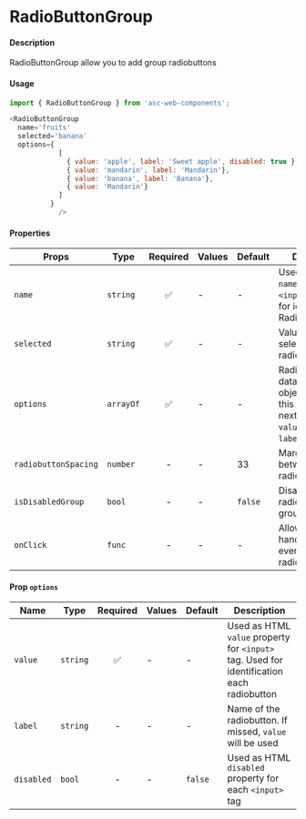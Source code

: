 # RadioButtonGroup

#### Description

RadioButtonGroup allow you to add group radiobuttons

#### Usage

```js
import { RadioButtonGroup } from 'asc-web-components';

<RadioButtonGroup 
  name='fruits' 
  selected='banana'
  options={
            [
              { value: 'apple', label: 'Sweet apple', disabled: true },
              { value: 'mandarin', label: 'Mandarin'},
              { value: 'banana', label: 'Banana'},
              { value: 'Mandarin'}
            ]
          } 
            />
```

#### Properties

| Props                  | Type     | Required | Values                       | Default | Description                                                                                            |
| ---------------------- | -------- | :------: | ---------------------------- | ------- | ------------------------------------------------------------------------------------------------------ |
| `name`                 | `string` |    ✅     | -                            | -       | Used as HTML `name` property for `<input>` tag. Used for identification RadioButtonGroup                             
| `selected`                | `string` |    ✅    | -                            | -       | Value of the selected radiobutton      
| `options`                | `arrayOf` |    ✅    | -           | -       | Radiobuttons data: it is array of objects, each of this can include next information: `value` (required), `label`, `disabled`
| `radiobuttonSpacing`                | `number` |    -    | -           | 33       | Margin (in px) between radiobuttons
| `isDisabledGroup`                | `bool` |    -    | -           | `false`       | Disabling all radiobuttons in group
| `onClick`                | `func` |    -    | -           | -       | Allow you to handle clicking events on radiobuttons

#### Prop `options`

| Name                  | Type     | Required | Values                       | Default | Description                                                                                            |
| ---------------------- | -------- | :------: | ---------------------------- | ------- | ------------------------------------------------------------------------------------------------------ |
| `value`                 | `string` |    ✅     | -                            | -       | Used as HTML `value` property for `<input>` tag. Used for identification each radiobutton  
| `label`                | `string` |    -    | -                            | -       | Name of the radiobutton. If missed, `value` will be used
| `disabled`                | `bool` |    -    | -                            | `false`       | Used as HTML `disabled` property for each `<input>` tag